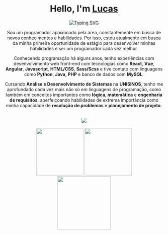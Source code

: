<div>
    <h1 align="center">
        Hello, I'm
        <a href="https://www.linkedin.com/in/lucas-affaled/">Lucas</a>
    </h1>
<div align="center">

[![Typing SVG](https://readme-typing-svg.demolab.com?font=&weight=600&size=24&pause=1000&center=true&width=435&lines=Student;Web+Developer)](https://git.io/typing-svg)

</div>

<p align="center">
Sou um programador apaixonado pela área, constantemente em busca de novos conhecimentos e habilidades. Por isso, estou atualmente em busca da minha primeira oportunidade de estágio para desenvolver minhas habilidades e ser um programador cada vez melhor.
</p>

<p align="center">
Conhecendo programação há alguns anos, tenho experiências com desenvolvimento web front-end com tecnologias como <b>React</b>, <b>Vue</b>, <b>Angular</b>, <b>Javascript</b>, <b>HTML/CSS</b>, <b>Sass/Scss</b> e tive contato com linguagens como <b>Python</b>, <b>Java</b>, <b>PHP</b> e banco de dados com <b>MySQL</b>.
</p>

<p align="center">
Cursando <b>Análise e Desenvolvimento de Sistemas</b> na <b>UNISINOS</b>, tenho me aprofundado cada vez mais não só em linguagens de programação, como também em conceitos importantes como <b>lógica</b>, <b>matemática</b> e <b>engenharia de requisitos</b>, aperfeiçoando habilidades de extrema importância como minha capacidade de <b>resolução de problemas</b> e <b>planejamento de projeto.</b>
</p>
<br>
<div align="center">
 <img src="https://skillicons.dev/icons?i=git,html,css,sass,js,ts,vue,angular,react,tailwind,php,python,java,mysql" /><br>
</div>
<br>
<div align="center">
    <img height="150em" src="https://github-readme-stats.vercel.app/api?username=Affaled&count_private=true&include_all_commits=true&show_icons=true&theme=dark&hide_border=false&show_owner=true"/>
    <img height="150em" src="https://github-readme-stats.vercel.app/api/top-langs/?username=Affaled&theme=dark&hide_border=false&&layout=compact"/> <br/>
    <img  height="170"  src="https://github-readme-streak-stats.herokuapp.com/?user=Affaled&stroke=ffffff&background=171717&ring=3382ed&fire=3382ed&currStreakNum=ffffff&currStreakLabel=3382ed&sideNums=ffffff&sideLabels=ffffff&dates=ffffff&hide_border=false" />

</div>
